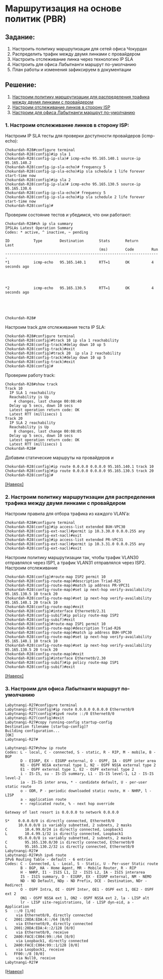 # Маршрутизация на основе политик (PBR) 
## Задание:
1. Настроить политику маршрутизации для сетей офиса Чокурдах
2. Распределить трафик между двумя линками с провайдером
3. Настроить отслеживание линка через технологию IP SLA
4. Настроить для офиса Лабытнанги маршрут по-умолчанию
5. План работы и изменения зафиксируем в документации
## Решение: 
1. [Настроим политику маршрутизации для распределения трафика между двумя линками с провайдером](https://github.com/GAFisher/otus-network-engineer/blob/main/homework_11/README.md#1-настроим-политику-маршрутизации-для-распределения-трафика-между-двумя-линками-с-провайдером)
2. [Настроим отслеживание линков в сторону ISP](https://github.com/GAFisher/otus-network-engineer/blob/main/homework_11/README.md#2-настроим-отслеживание-линков-в-сторону-isp)
3. [Настроим для офиса Лабытнанги маршрут по-умолчанию](https://github.com/GAFisher/otus-network-engineer/blob/main/homework_11/README.md#3-настроим-для-офиса-лабытнанги-маршрут-по-умолчанию)
### 1. Настроим отслеживание линков в сторону ISP:
Настроим IP SLA тесты для проверки доступности провайдеров (icmp-echo):
```
Chokurdah-R28#configure terminal 
Chokurdah-R28(config)#ip sla 1
Chokurdah-R28(config-ip-sla)# icmp-echo 95.165.140.1 source-ip 95.165.140.2
Chokurdah-R28(config-ip-sla-echo)# frequency 5
Chokurdah-R28(config-ip-sla-echo)#ip sla schedule 1 life forever start-time now        
Chokurdah-R28(config)#ip sla 2
Chokurdah-R28(config-ip-sla)# icmp-echo 95.165.130.5 source-ip 95.165.130.6
Chokurdah-R28(config-ip-sla-echo)# frequency 5
Chokurdah-R28(config-ip-sla-echo)#ip sla schedule 2 life forever start-time now        
Chokurdah-R28(config)#
```
Проверим состояние тестов и убедимся, что они работают:
```
Chokurdah-R28#sh ip sla summary 
IPSLAs Latest Operation Summary
Codes: * active, ^ inactive, ~ pending

ID           Type        Destination       Stats       Return      Last
                                           (ms)        Code        Run 
-----------------------------------------------------------------------
*1           icmp-echo   95.165.140.1      RTT=1       OK          4 seconds ago
                                                                                
                                                                                
                                                                                
                                                                                
*2           icmp-echo   95.165.130.5      RTT=1       OK          4 seconds ago
                                                                                
                                                                                
                                                                                
                                                                                

Chokurdah-R28#
```
Настроим track для отслеживания теста IP SLA:
```
Chokurdah-R28#configure terminal
Chokurdah-R28(config)#track 10 ip sla 1 reachability
Chokurdah-R28(config-track)#delay down 10 up 5                     
Chokurdah-R28(config-track)#exit
Chokurdah-R28(config)#track 20  ip sla 2 reachability
Chokurdah-R28(config-track)#delay down 10 up 5                     
Chokurdah-R28(config-track)#exit
Chokurdah-R28(config)#
```
Проверим работу track:
```
Chokurdah-R28#show track 
Track 10
  IP SLA 1 reachability
  Reachability is Up
    4 changes, last change 00:08:40
  Delay up 5 secs, down 10 secs
  Latest operation return code: OK
  Latest RTT (millisecs) 1
Track 20
  IP SLA 2 reachability
  Reachability is Up
    8 changes, last change 00:08:05
  Delay up 5 secs, down 10 secs
  Latest operation return code: OK
  Latest RTT (millisecs) 1
Chokurdah-R28#
```
Добавим статические маршруты на провайдеров и 
```
Chokurdah-R28(config)#ip route 0.0.0.0 0.0.0.0 95.165.140.1 track 10   
Chokurdah-R28(config)#ip route 0.0.0.0 0.0.0.0 95.165.130.5 track 20
Chokurdah-R28(config)#
```
[[Наверх]](https://github.com/GAFisher/otus-network-engineer/blob/main/homework_11/README.md#маршрутизация-на-основе-политик-pbr)

### 2. Настроим политику маршрутизации для распределения трафика между двумя линками с провайдером
Настроим правила для отбора трафика из каждого VLAN’а:
```
Chokurdah-R28#configure terminal 
Chokurdah-R28(config)#ip access-list extended BUH-VPC30
Chokurdah-R28(config-ext-nacl)#permit ip 10.3.30.0 0.0.0.255 any
Chokurdah-R28(config-ext-nacl)#exit
Chokurdah-R28(config)#ip access-list extended PR-VPC31
Chokurdah-R28(config-ext-nacl)#permit ip 10.3.31.0 0.0.0.255 any
Chokurdah-R28(config-ext-nacl)#exit
```
Настроим политику маршрутизации так, чтобы трафик VLAN30 отправлялся через ISP1, а трафик VLAN31 отправлялся через ISP2. Настроим отслеживание 
```
Chokurdah-R28(config)#route-map ISP2 permit 10
Chokurdah-R28(config-route-map)#description Triad-R25 
Chokurdah-R28(config-route-map)#match ip address PR-VPC31
Chokurdah-R28(config-route-map)#set ip next-hop verify-availability 95.165.130.5 10 track 20
Chokurdah-R28(config-route-map)#set ip next-hop verify-availability 95.165.140.1 20 track 10
Chokurdah-R28(config-route-map)#exit
Chokurdah-R28(config)#interface Ethernet0/2.31
Chokurdah-R28(config-subif)#ip policy route-map ISP2
Chokurdah-R28(config-subif)#exit
Chokurdah-R28(config)#route-map ISP1 permit 10
Chokurdah-R28(config-route-map)#description Triad-R26 
Chokurdah-R28(config-route-map)#match ip address BUH-VPC30
Chokurdah-R28(config-route-map)#set ip next-hop verify-availability 95.165.140.1 10 track 10 
Chokurdah-R28(config-route-map)#set ip next-hop verify-availability 95.165.130.5 20 track 20
Chokurdah-R28(config-route-map)#exit
Chokurdah-R28(config)#interface Ethernet0/2.30
Chokurdah-R28(config-subif)#ip policy route-map ISP1
Chokurdah-R28(config-subif)#exit
```
[[Наверх]](https://github.com/GAFisher/otus-network-engineer/blob/main/homework_11/README.md#маршрутизация-на-основе-политик-pbr)

### 3. Настроим для офиса Лабытнанги маршрут по-умолчанию
```
Labytnangi-R27#configure terminal 
Labytnangi-R27(config)#ip route 0.0.0.0 0.0.0.0 Ethernet0/0
Labytnangi-R27(config)#ipv6 route ::/0 Ethernet0/0
Labytnangi-R27(config)#exit
Labytnangi-R27#copy running-config startup-config
Destination filename [startup-config]? 
Building configuration...
[OK]
Labytnangi-R27#
```

```
Labytnangi-R27#show ip route 
Codes: L - local, C - connected, S - static, R - RIP, M - mobile, B - BGP
       D - EIGRP, EX - EIGRP external, O - OSPF, IA - OSPF inter area 
       N1 - OSPF NSSA external type 1, N2 - OSPF NSSA external type 2
       E1 - OSPF external type 1, E2 - OSPF external type 2
       i - IS-IS, su - IS-IS summary, L1 - IS-IS level-1, L2 - IS-IS level-2
       ia - IS-IS inter area, * - candidate default, U - per-user static route
       o - ODR, P - periodic downloaded static route, H - NHRP, l - LISP
       a - application route
       + - replicated route, % - next hop override

Gateway of last resort is 0.0.0.0 to network 0.0.0.0

S*    0.0.0.0/0 is directly connected, Ethernet0/0
      10.0.0.0/8 is variably subnetted, 2 subnets, 2 masks
C        10.4.99.0/24 is directly connected, Loopback1
L        10.4.99.1/32 is directly connected, Loopback1
      95.0.0.0/8 is variably subnetted, 2 subnets, 2 masks
C        95.165.130.0/30 is directly connected, Ethernet0/0
L        95.165.130.2/32 is directly connected, Ethernet0/0
Labytnangi-R27#
Labytnangi-R27#sh ipv6 route
IPv6 Routing Table - default - 6 entries
Codes: C - Connected, L - Local, S - Static, U - Per-user Static route
       B - BGP, HA - Home Agent, MR - Mobile Router, R - RIP
       H - NHRP, I1 - ISIS L1, I2 - ISIS L2, IA - ISIS interarea
       IS - ISIS summary, D - EIGRP, EX - EIGRP external, NM - NEMO
       ND - ND Default, NDp - ND Prefix, DCE - Destination, NDr - Redirect
       O - OSPF Intra, OI - OSPF Inter, OE1 - OSPF ext 1, OE2 - OSPF ext 2
       ON1 - OSPF NSSA ext 1, ON2 - OSPF NSSA ext 2, la - LISP alt
       lr - LISP site-registrations, ld - LISP dyn-eid, a - Application
S   ::/0 [1/0]
     via Ethernet0/0, directly connected
C   2001:20DA:EDA:4::/64 [0/0]
     via Ethernet0/0, directly connected
L   2001:20DA:EDA:4::2/128 [0/0]
     via Ethernet0/0, receive
C   2A00:FACE:C004:99::/64 [0/0]
     via Loopback1, directly connected
L   2A00:FACE:C004:99::1/128 [0/0]
     via Loopback1, receive
L   FF00::/8 [0/0]
     via Null0, receive
Labytnangi-R27#
```
[[Наверх]](https://github.com/GAFisher/otus-network-engineer/blob/main/homework_11/README.md#маршрутизация-на-основе-политик-pbr)
